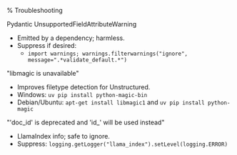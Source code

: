 % Troubleshooting

Pydantic UnsupportedFieldAttributeWarning
- Emitted by a dependency; harmless.
- Suppress if desired:
  - `import warnings; warnings.filterwarnings("ignore", message=".*validate_default.*")`

"libmagic is unavailable"
- Improves filetype detection for Unstructured.
- Windows: `uv pip install python-magic-bin`
- Debian/Ubuntu: `apt-get install libmagic1` and `uv pip install python-magic`

"'doc_id' is deprecated and 'id_' will be used instead"
- LlamaIndex info; safe to ignore.
- Suppress: `logging.getLogger("llama_index").setLevel(logging.ERROR)`
